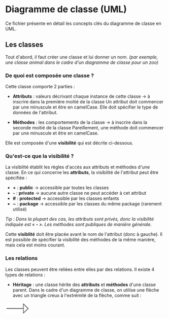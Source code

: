 # Diagramme de classe (UML)

Ce fichier présente en détail les concepts clés du diagramme de classe en UML.

## Les classes

Tout d'abord, il faut créer une classe et lui donner un nom.
*(par exemple, une classe animal dans le cadre d'un diagramme de classe pour un zoo)*

### De quoi est composée une classe ?
Cette classe comporte 2 parties :
- **Attributs** : valeurs décrivant chaque instance de cette classe -> à inscrire dans la première moitié de la classe
Un attribut doit commencer par une minuscule et être en camelCase.
Elle doit spécifier le type de données de l'attribut.


- **Méthodes** : les comportements de la classe ->  à inscrire dans la seconde moitié de la classe
Pareillement, une méthode doit commencer par une minuscule et être en camelCase.

Elle est composée d'une **visibilité** qui est décrite ci-dessous.

### Qu'est-ce que la visibilité ?

La visibilité établit les règles d'accès aux attributs et méthodes d'une classe.
En ce qui concerne les **attributs**, la visibilité de l'attribut peut être spécifiée :
- **+** : **public** -> accessible par toutes les classes
- **-** : **private** -> aucune autre classe ne peut accéder à cet attribut
- **#** : **protected** -> accessible par les classes enfants
- **~** : **package** -> accessible par les classes du même package (rarement utilisé)

*Tip : Dans la plupart des cas, les attributs sont privés, donc la visibilité indiquée est « **-** ».*
*Les méthodes sont publiques de manière générale.*

Cette **visiblité** doit être placée avant le nom de l'attribut (donc à gauche).
Il est possible de spécifier la visibilité des méthodes de la même manière, mais cela est moins courant.

### Les relations

Les classes peuvent être reliées entre elles par des relations.
Il existe 4 types de relations :
- **Héritage** : une classe hérite des **attributs** et **méthodes** d'une classe parent.
Dans le cadre d'un diagramme de classe, on utilise une flèche avec un triangle creux à l'extrémité de la flèche, comme suit : 
<img src="/assets/heritage-diag-classe.png" alt="Flèche de l'héritage pour le diagramme de classes" width="75" height="37" />

